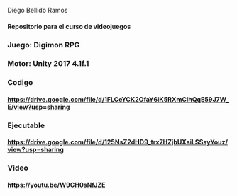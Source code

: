 Diego Bellido Ramos 
#### Repositorio para el curso de videojuegos
### Juego: Digimon RPG
### Motor: Unity 2017 4.1f.1
### Codigo
#### https://drive.google.com/file/d/1FLCeYCK2OfaY6iK5RXmCIhQqE59J7W_E/view?usp=sharing
###  Ejecutable
#### https://drive.google.com/file/d/125NsZ2dHD9_trx7HZjbUXsiLSSsyYouz/view?usp=sharing
###  Video
#### https://youtu.be/W9CH0sNfJZE
